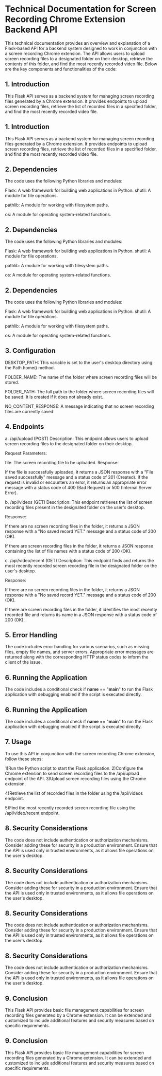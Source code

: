
# Technical Documentation for Screen Recording Chrome Extension Backend API


This technical documentation provides an overview and explanation of a Flask-based API for a backend system designed to work in conjunction with a screen recording Chrome extension. The API allows users to upload screen recording files to a designated folder on their desktop, retrieve the contents of this folder, and find the most recently recorded video file. Below are the key components and functionalities of the code:




## 1. Introduction
This Flask API serves as a backend system for managing screen recording files generated by a Chrome extension. It provides endpoints to upload screen recording files, retrieve the list of recorded files in a specified folder, and find the most recently recorded video file.
## 1. Introduction
This Flask API serves as a backend system for managing screen recording files generated by a Chrome extension. It provides endpoints to upload screen recording files, retrieve the list of recorded files in a specified folder, and find the most recently recorded video file.
## 2. Dependencies
The code uses the following Python libraries and modules:

Flask: A web framework for building web applications in Python.
shutil: A module for file operations.

pathlib: A module for working with filesystem paths.

os: A module for operating system-related functions.

## 2. Dependencies
The code uses the following Python libraries and modules:

Flask: A web framework for building web applications in Python.
shutil: A module for file operations.

pathlib: A module for working with filesystem paths.

os: A module for operating system-related functions.

## 2. Dependencies
The code uses the following Python libraries and modules:

Flask: A web framework for building web applications in Python.
shutil: A module for file operations.

pathlib: A module for working with filesystem paths.

os: A module for operating system-related functions.

## 3. Configuration
DESKTOP_PATH: This variable is set to the user's desktop directory using the Path.home() method.

FOLDER_NAME: The name of the folder where screen recording files will be stored.

FOLDER_PATH: The full path to the folder where screen recording files will be saved. It is created if it does not already exist.

NO_CONTENT_RESPONSE: A message indicating that no screen recording files are currently saved

## 4. Endpoints
a. /api/upload (POST)
Description: This endpoint allows users to upload screen recording files to the designated folder on their desktop.

Request Parameters:

file: The screen recording file to be uploaded.
Response:

If the file is successfully uploaded, it returns a JSON response with a "File saved successfully" message and a status code of 201 (Created).
If the request is invalid or encounters an error, it returns an appropriate error message with a status code of 400 (Bad Request) or 500 (Internal Server Error).

b. /api/videos (GET)
Description: This endpoint retrieves the list of screen recording files present in the designated folder on the user's desktop.

Response:

If there are no screen recording files in the folder, it returns a JSON response with a "No saved record YET." message and a status code of 200 (OK).

If there are screen recording files in the folder, it returns a JSON response containing the list of file names with a status code of 200 (OK).

c. /api/video/recent (GET)
Description: This endpoint finds and returns the most recently recorded screen recording file in the designated folder on the user's desktop.

Response:

If there are no screen recording files in the folder, it returns a JSON response with a "No saved record YET." message and a status code of 200 (OK).

If there are screen recording files in the folder, it identifies the most recently recorded file and returns its name in a JSON response with a status code of 200 (OK).
## 5. Error Handling
The code includes error handling for various scenarios, such as missing files, empty file names, and server errors. Appropriate error messages are returned along with the corresponding HTTP status codes to inform the client of the issue.
## 6. Running the Application
The code includes a conditional check if __name__ == "__main__" to run the Flask application with debugging enabled if the script is executed directly.


## 6. Running the Application
The code includes a conditional check if __name__ == "__main__" to run the Flask application with debugging enabled if the script is executed directly.


## 7. Usage
To use this API in conjunction with the screen recording Chrome extension, follow these steps:

1)Run the Python script to start the Flask application.
2)Configure the Chrome extension to send screen recording files to the /api/upload endpoint of the API.
3)Upload screen recording files using the Chrome extension.

4)Retrieve the list of recorded files in the folder using the /api/videos endpoint.

5)Find the most recently recorded screen recording file using the /api/video/recent endpoint.

## 8. Security Considerations
The code does not include authentication or authorization mechanisms. Consider adding these for security in a production environment.
Ensure that the API is used only in trusted environments, as it allows file operations on the user's desktop.
## 8. Security Considerations
The code does not include authentication or authorization mechanisms. Consider adding these for security in a production environment.
Ensure that the API is used only in trusted environments, as it allows file operations on the user's desktop.
## 8. Security Considerations
The code does not include authentication or authorization mechanisms. Consider adding these for security in a production environment.
Ensure that the API is used only in trusted environments, as it allows file operations on the user's desktop.
## 8. Security Considerations
The code does not include authentication or authorization mechanisms. Consider adding these for security in a production environment.
Ensure that the API is used only in trusted environments, as it allows file operations on the user's desktop.
## 9. Conclusion
This Flask API provides basic file management capabilities for screen recording files generated by a Chrome extension. It can be extended and customized to include additional features and security measures based on specific requirements.
## 9. Conclusion
This Flask API provides basic file management capabilities for screen recording files generated by a Chrome extension. It can be extended and customized to include additional features and security measures based on specific requirements.